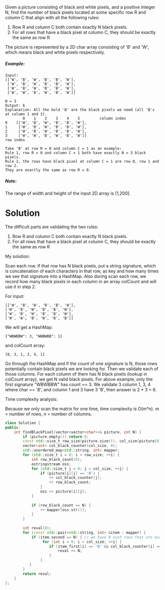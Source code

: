 Given a picture consisting of black and white pixels, and a positive integer N, find the number of black pixels located at some specific row R and column C that align with all the following rules:

1. Row R and column C both contain exactly N black pixels.  
2. For all rows that have a black pixel at column C, they should be exactly the same as row R  

The picture is represented by a 2D char array consisting of 'B' and 'W', which means black and white pixels respectively.

##### Example:

```
Input:                                            
[['W', 'B', 'W', 'B', 'B', 'W'],    
 ['W', 'B', 'W', 'B', 'B', 'W'],    
 ['W', 'B', 'W', 'B', 'B', 'W'],    
 ['W', 'W', 'B', 'W', 'B', 'W']] 

N = 3
Output: 6
Explanation: All the bold 'B' are the black pixels we need (all 'B's at column 1 and 3).
        0    1    2    3    4    5         column index                                            
0    [['W', 'B', 'W', 'B', 'B', 'W'],    
1     ['W', 'B', 'W', 'B', 'B', 'W'],    
2     ['W', 'B', 'W', 'B', 'B', 'W'],    
3     ['W', 'W', 'B', 'W', 'B', 'W']]    
row index

Take 'B' at row R = 0 and column C = 1 as an example:
Rule 1, row R = 0 and column C = 1 both have exactly N = 3 black pixels. 
Rule 2, the rows have black pixel at column C = 1 are row 0, row 1 and row 2. 
They are exactly the same as row R = 0.

```

##### Note:  

The range of width and height of the input 2D array is [1,200].

# Solution

The difficult parts are validating the two rules:

1. Row R and column C both contain exactly N black pixels.  
2. For all rows that have a black pixel at column C, they should be exactly the same as row R  

My solution:

Scan each row. If that row has N black pixels, put a string signature, which is concatenation of each characters in that row, as key and how many times we see that signature into a HashMap. Also during scan each row, we record how many black pixels in each column in an array colCount and will use it in step 2.

For input:

```
[['W', 'B', 'W', 'B', 'B', 'W'],
['W', 'B', 'W', 'B', 'B', 'W'],
['W', 'B', 'W', 'B', 'B', 'W'],
['W', 'W', 'B', 'W', 'B', 'B']]
```

We will get a HashMap:

```
{"WBWBBW": 3, "WWBWBB": 1}
```

and colCount array:

```
[0, 3, 1, 3, 4, 1]
```

Go through the HashMap and if the count of one signature is N, those rows potentially contain black pixels we are looking for. Then we validate each of those columns. For each column of them has N black pixels (lookup in colCount array), we get N valid black pixels.
For above example, only the first signature "WBWBBW" has count == 3. We validate 3 column 1, 3, 4 where char == 'B', and column 1 and 3 have 3 'B', then answer is 2 * 3 = 6.

Time complexity analysis:

Because we only scan the matrix for one time, time complexity is O(m*n). m = number of rows, n = number of columns.

```cpp
class Solution {
public:
    int findBlackPixel(vector<vector<char>>& picture, int N) {
        if (picture.empty()) return 0;
        const std::size_t row_size(picture.size()), col_size(picture[0].size());
        vector<int> col_black_counter(col_size, 0);
        std::unordered_map<std::string, int> mapper;
        for (std::size_t i = 0; i < row_size; ++i) {
            int row_black_count(0);
            ostringstream oss;
            for (std::size_t j = 0; j < col_size; ++j) {
                if (picture[i][j] == 'B') {
                    ++ col_black_counter[j];
                    ++ row_black_count;
                }
                oss << picture[i][j];
            }
            
            if (row_black_count == N) {
                ++ mapper[oss.str()];
            }
        }
        
        int reval(0);
        for (const std::pair<std::string, int> &item : mapper) {
            if (item.second == N) { // we have N such rows that are exactly the same
                 for (int i = 0; i < col_size; ++i) {
                    if (item.first[i] == 'B' && col_black_counter[i] == N) {
                        reval += N;
                    }
                }
           }
        }
        return reval;
    }
};
```
